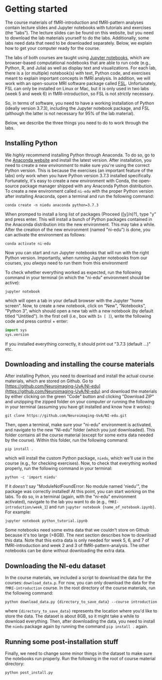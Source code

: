 # Getting started
The course materials of fMRI-introduction and fMRI-pattern analyses contain lecture slides and Jupyter notebooks with tutorials and exercises (the "labs"). The lecture slides can be found on this website, but you need to download the lab materials yourself to do the labs. Additionally, some labs need data that need to be downloaded separately. Below, we explain how to get your computer ready for the course. 

The labs of both courses are taught using [Jupyter notebooks](https://jupyter.org/), which are browser-based computational nodebooks that are able to run code (e.g., Python, R, and Julia) as well as display text and visualizations. For each lab, there is a (or multiple) notebook(s) with text, Python code, and exercises meant to explain important concepts in fMRI analysis. In addition, we will work with an open-source MRI software package called [FSL](https://fsl.fmrib.ox.ac.uk/fsl/fslwiki). Unfortunately, FSL can only be installed on Linux or Mac, but it is only used in two labs (week 5 and week 6) in fMRI-introduction, so FSL is not *strictly* necessary.

So, in terms of software, you need to have a working installation of Python (ideally version 3.7.3), including the Jupyter notebook package, and FSL (although the latter is not necessary for 95% of the lab material).

Below, we describe the three things you need to do to work through the labs.

## Installing Python
We *highly* recommend installing Python through Anaconda. To do so, go to the [Anaconda website](https://www.anaconda.com/products/individual) and install the latest version. After installation, you need to create a new *environment* to make sure you're using the correct Python version. This is because the exercises (an important feature of the labs) only work when you have Python version 3.7.3 installed specifically. Fortunately, it's easy to create a new environment with Conda, the open-source package manager shipped with any Anaconda Python distribution. To create a new environment called `ni-edu` with the proper Python version after installing Anaconda, open a terminal and run the following command:

```
conda create -n niedu anaconda python=3.7.3
```

When promped to install a long list of packages (Proceed ([y]/n)?), type "y" and press enter. This will install a bunch of Python packages contained in the Anaconda distribution into the new environment. This may take a while. After the creation of the new environment (named "ni-edu") is done, you can activate the environment as follows:

```
conda activate ni-edu
```

Now you can start and run Jupyter notebooks that will run with the right Python version. Importantly, when running Jupyter notebooks from our courses, you *always* need to run them from this environment! 

To check whether everything worked as expected, run the following command in your terminal (in which the "ni-edu" environment should be active):

```
jupyter notebook
```

which will open a tab in your default browser with the Jupyter "home screen". Now, to create a new notebook, click on "New", "Notebooks", "Python 3", which should open a new tab with a new notebook (by default titled "Untitled"). In the first cell (i.e., box with `In [ ]`), write the following code and press control + enter:

```python
import sys
sys.version
```

If you installed everything correctly, it should print out "3.7.3 (default ...)" etc. 

## Downloading and installing the course materials
After installing Python, you need to download and install the actual course materials, which are stored on Github. Go to [https://github.com/Neuroimaging-UvA/NI-edu](https://github.com/Neuroimaging-UvA/NI-edu) and download the materials by either clicking on the green "Code" button and clicking "Download ZIP" and unzipping the zipped folder on your computer *or* running the following in your terminal (assuming you have git installed and know how it works):

```
git clone https://github.com/Neuroimaging-UvA/NI-edu.git
```

Then, open a terminal, make sure your "ni-edu" environment is activated, and navigate to the new "NI-edu" folder (which you just downloaded). This folder contains all the course material (except for some extra data needed by the course). Within this folder, run the following command:

```
pip install .
```

which will install the custom Python package, `niedu`, which we'll use in the course (e.g., for checking exercises). Now, to check that everything worked properly, run the following command in your terminal:

```
python -c 'import niedu'
```

If it *doesn't* say "ModuleNotFoundError: No module named 'niedu'", the package was correctly installed! At this point, you can start working on the labs. To do so, in a terminal (again, with the "ni-edu" environment activated), navigate to the lab you want to do (e.g., `fMRI-introduction/week_1`) and run `jupyter notebook {name_of_notebook.ipynb}`. For example:

```
jupyter notebook python_tutorial.ipynb
```

Some notebooks need some extra data that we couldn't store on Github because it's too large (>8GB). The next section describes how to download this data. Note that this extra data is only needed for week 5, 6, and 7 of fMRI-introduction and week 2 and 3 of fMRI-pattern-analysis. The other notebooks can be done without downloading the extra data.

## Downloading the NI-edu dataset
In the course materials, we included a script to download the data for the courses: `download_data.p`. For now, you can only download the data for the `fMRI-introduction` course. In the root directory of the course materials, run the following command:

```
python download_data.py {directory_to_save_data} --course introduction
```

where `{directory_to_save_data}` represents the location where you'd like to store the data. The dataset is about 8GB, so it might take a while to download everything. Then, after downloading the data, you need to install the `niedu` package again by running the command `pip install .` again.

## Running some post-installation stuff
Finally, we need to change some minor things in the dataset to make sure the notebooks run properly. Run the following in the root of course material directory:

```
python post_install.py
```